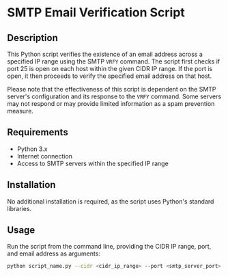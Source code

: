 # SMTP Email Verification Script

## Description

This Python script verifies the existence of an email address across a specified IP range using the SMTP `VRFY` command. The script first checks if port 25 is open on each host within the given CIDR IP range. If the port is open, it then proceeds to verify the specified email address on that host.

Please note that the effectiveness of this script is dependent on the SMTP server's configuration and its response to the `VRFY` command. Some servers may not respond or may provide limited information as a spam prevention measure.

## Requirements

- Python 3.x
- Internet connection
- Access to SMTP servers within the specified IP range

## Installation

No additional installation is required, as the script uses Python's standard libraries.

## Usage

Run the script from the command line, providing the CIDR IP range, port, and email address as arguments:

```bash
python script_name.py --cidr <cidr_ip_range> --port <smtp_server_port> --email <email_address_to_verify>
````
